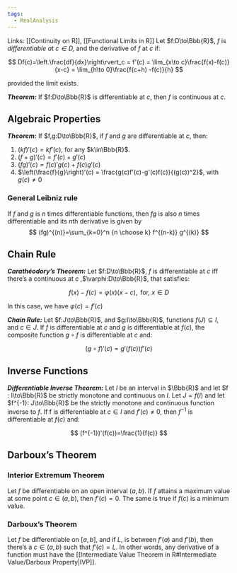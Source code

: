 ```yaml
---
tags:
  - RealAnalysis
---
```

Links: [[Continuity on R]], [[Functional Limits in R]]
Let $f:D\to\Bbb{R}$, $f$ is _differentiable at $c\in D$,_ and the derivative of $f$ at $c$ if:

$$ Df(c)=\left.\frac{df}{dx}\right\rvert_c = f'(c) = \lim_{x\to c}\frac{f(x)-f(c)}{x-c} = \lim_{h\to 0}\frac{f(c+h) -f(c)}{h} $$

provided the limit exists.

_**Theorem:**_ If $f:D\to\Bbb{R}$ is differentiable at $c$, then $f$ is continuous at $c$.

## Algebraic Properties

_**Theorem:**_ If $f,g:D\to\Bbb{R}$, if $f$ and $g$ are differentiable at $c$, then:

1. $(kf)'(c) = kf'(c)$, for any $k\in\Bbb{R}$.
2. $(f+g)'(c) = f'(c) + g'(c)$
3. $(fg)'(c) = f(c)'g(c) + f(c)g'(c)$
4. $\left(\frac{f}{g}\right)'(c) = \frac{g(c)f'(c)-g'(c)f(c)}{(g(c))^2}$, with $g(c) \ne 0$

### General Leibniz rule
If $f$ and $g$ is $n$ times differentiable functions, then $fg$ is also $n$ times differentiable and its $n$th derivative is given by 
$$
(fg)^{(n)}=\sum_{k=0}^n {n \choose k} f^{(n-k)} g^{(k)}
$$
## Chain Rule

_**Carathéodory’s Theorem:**_ Let $f:D\to\Bbb{R}$, $f$ is differentiable at $c$ iff there’s a continuous at $c$ ,$\varphi:D\to\Bbb{R}$, that satisfies:

$$ f(x)-f(c)=\varphi(x)(x-c), \text{ for, } x\in D $$

In this case, we have $\varphi(c) =f'(c)$

_**Chain Rule:**_ Let $f:J\to\Bbb{R}$, and $g:I\to\Bbb{R}$, functions $f(J)\subseteq I$, and $c\in J$. If $f$ is differentiable at $c$ and $g$ is differentiable at $f(c),$ the composite function $g\circ f$ is differentiable at $c$ and:

$$ (g\circ f)'(c)=g'(f(c))f'(c) $$

## Inverse Functions

_**Differentiable Inverse Theorem:**_ Let $I$ be an interval in $\Bbb{R}$ and let $f : I\to\Bbb{R}$ be strictly monotone and continuous on $I$. Let $J=f(I)$ and let $f^{-1}: J\to\Bbb{R}$ be the strictly monotone and continuous function inverse to $f$. If f is differentiable at $c\in I$ and $f'(c)\neq 0$, then $f^{-1}$ is differentiable at $f(c)$ and:

$$ (f^{-1})'(f(c))=\frac{1}{f(c)} $$

## Darboux’s Theorem

### Interior Extremum Theorem

Let $f$ be differentiable on an open interval $(a, b)$. If $f$ attains a maximum value at some point $c ∈ (a, b)$, then $f'(c)=0$. The same is true if $f(c)$ is a minimum value.

### Darboux’s Theorem

Let $f$ be differentiable on $[a,b]$, and if $L$, is between $f'(a)$ and $f'(b)$, then there’s a $c\in(a,b)$ such that $f'(c) = L$. In other words, any derivative of a function must have the [[Intermediate Value Theorem in R#Intermediate Value/Darboux Property|IVP]].